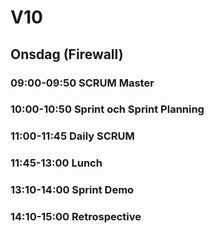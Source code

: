 # V10

## Onsdag (Firewall)
### **09:00-09:50** SCRUM Master
### **10:00-10:50** Sprint och Sprint Planning
### **11:00-11:45** Daily SCRUM
### **11:45-13:00** Lunch
### **13:10-14:00** Sprint Demo
### **14:10-15:00** Retrospective